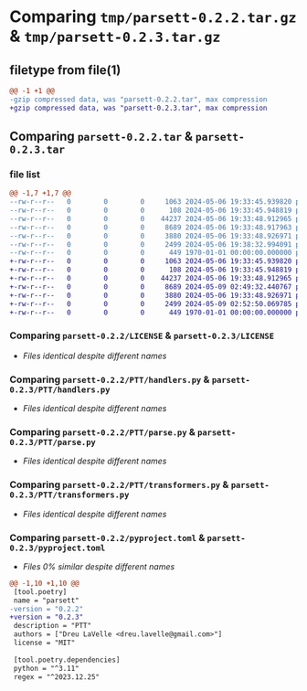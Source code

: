 # Comparing `tmp/parsett-0.2.2.tar.gz` & `tmp/parsett-0.2.3.tar.gz`

## filetype from file(1)

```diff
@@ -1 +1 @@
-gzip compressed data, was "parsett-0.2.2.tar", max compression
+gzip compressed data, was "parsett-0.2.3.tar", max compression
```

## Comparing `parsett-0.2.2.tar` & `parsett-0.2.3.tar`

### file list

```diff
@@ -1,7 +1,7 @@
--rw-r--r--   0        0        0     1063 2024-05-06 19:33:45.939820 parsett-0.2.2/LICENSE
--rw-r--r--   0        0        0      108 2024-05-06 19:33:45.948819 parsett-0.2.2/PTT/__init__.py
--rw-r--r--   0        0        0    44237 2024-05-06 19:33:48.912965 parsett-0.2.2/PTT/handlers.py
--rw-r--r--   0        0        0     8689 2024-05-06 19:33:48.917963 parsett-0.2.2/PTT/parse.py
--rw-r--r--   0        0        0     3880 2024-05-06 19:33:48.926971 parsett-0.2.2/PTT/transformers.py
--rw-r--r--   0        0        0     2499 2024-05-06 19:38:32.994091 parsett-0.2.2/pyproject.toml
--rw-r--r--   0        0        0      449 1970-01-01 00:00:00.000000 parsett-0.2.2/PKG-INFO
+-rw-r--r--   0        0        0     1063 2024-05-06 19:33:45.939820 parsett-0.2.3/LICENSE
+-rw-r--r--   0        0        0      108 2024-05-06 19:33:45.948819 parsett-0.2.3/PTT/__init__.py
+-rw-r--r--   0        0        0    44237 2024-05-06 19:33:48.912965 parsett-0.2.3/PTT/handlers.py
+-rw-r--r--   0        0        0     8689 2024-05-09 02:49:32.440767 parsett-0.2.3/PTT/parse.py
+-rw-r--r--   0        0        0     3880 2024-05-06 19:33:48.926971 parsett-0.2.3/PTT/transformers.py
+-rw-r--r--   0        0        0     2499 2024-05-09 02:52:50.069785 parsett-0.2.3/pyproject.toml
+-rw-r--r--   0        0        0      449 1970-01-01 00:00:00.000000 parsett-0.2.3/PKG-INFO
```

### Comparing `parsett-0.2.2/LICENSE` & `parsett-0.2.3/LICENSE`

 * *Files identical despite different names*

### Comparing `parsett-0.2.2/PTT/handlers.py` & `parsett-0.2.3/PTT/handlers.py`

 * *Files identical despite different names*

### Comparing `parsett-0.2.2/PTT/parse.py` & `parsett-0.2.3/PTT/parse.py`

 * *Files identical despite different names*

### Comparing `parsett-0.2.2/PTT/transformers.py` & `parsett-0.2.3/PTT/transformers.py`

 * *Files identical despite different names*

### Comparing `parsett-0.2.2/pyproject.toml` & `parsett-0.2.3/pyproject.toml`

 * *Files 0% similar despite different names*

```diff
@@ -1,10 +1,10 @@
 [tool.poetry]
 name = "parsett"
-version = "0.2.2"
+version = "0.2.3"
 description = "PTT"
 authors = ["Dreu LaVelle <dreu.lavelle@gmail.com>"]
 license = "MIT"
 
 [tool.poetry.dependencies]
 python = "^3.11"
 regex = "^2023.12.25"
```

